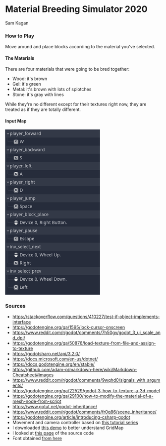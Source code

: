 # Material Breeding Simulator 2020
Sam Kagan

### How to Play
Move around and place blocks according to the material you've selected.

#### The Materials
There are four materials that were going to be bred together:
* Wood: it's brown
* Gel: it's green
* Metal: it's brown with lots of splotches
* Stone: it's gray with lines

While they're no different except for their textures right now, they are treated
as if they are totally different.

#### Input Map

![alt text](input_map.png)


### Sources
* https://stackoverflow.com/questions/410227/test-if-object-implements-interface
* https://godotengine.org/qa/1595/lock-cursor-onscreen
* https://www.reddit.com/r/godot/comments/7h50gv/godot_3_ui_scale_and_dpi/
* https://godotengine.org/qa/50876/load-texture-from-file-and-assign-to-texture
* https://godotsharp.net/api/3.2.0/
* https://docs.microsoft.com/en-us/dotnet/
* https://docs.godotengine.org/en/stable/
* https://github.com/adam-p/markdown-here/wiki/Markdown-Cheatsheet#images
* https://www.reddit.com/r/godot/comments/9wqhd0/signals_with_arguments/
* https://godotengine.org/qa/22529/godot-3-how-to-texture-a-3d-model
* https://godotengine.org/qa/29100/how-to-modify-the-material-of-a-mesh-node-from-script
* https://www.gotut.net/godot-inheritance/
* https://www.reddit.com/r/godot/comments/fr0q86/scene_inheritance/
* https://godotengine.org/article/introducing-csharp-godot
* Movement and camera controller based on [this tutorial series](https://www.youtube.com/playlist?list=PLiUQR4U_J9efMalyhB1DtqywA_HPg-FrR)
* I downloaded [this demo](https://docs.godotengine.org/en/stable/_downloads/e4105f0d6448811bfc256845ba6dbaa3/gridmap_demo.zip) to better understand GridMap
* I looked at [this page](https://github.com/godotengine/godot/blob/9b3d43cb974dd3407fd0936e486e34b8cec436e7/scene/3d/physics_body_3d.cpp) of the source code
* Font obtained [from here](https://ftp.gnu.org/gnu/freefont/freefont-ttf.zip)
